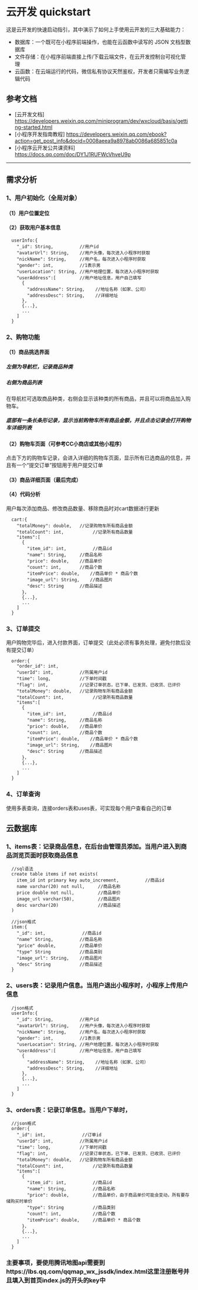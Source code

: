 # 云开发 quickstart

这是云开发的快速启动指引，其中演示了如何上手使用云开发的三大基础能力：

- 数据库：一个既可在小程序前端操作，也能在云函数中读写的 JSON 文档型数据库
- 文件存储：在小程序前端直接上传/下载云端文件，在云开发控制台可视化管理
- 云函数：在云端运行的代码，微信私有协议天然鉴权，开发者只需编写业务逻辑代码

## 参考文档

- [云开发文档] https://developers.weixin.qq.com/miniprogram/dev/wxcloud/basis/getting-started.html
- [小程序开发指南教程] https://developers.weixin.qq.com/ebook?action=get_post_info&docid=0008aeea9a8978ab0086a685851c0a
- [小程序云开发公共课资料] https://docs.qq.com/doc/DY1J1RUFWcVhveU9p
---

## 需求分析

### 1、用户初始化（全局对象）
#### （1）用户位置定位

#### （2）获取用户基本信息
```
  userInfo:{
    "_id": String,          //用户id
    "avatarUrl": String,    //用户头像，每次进入小程序时获取
    "nickName": String,     //用户名，每次进入小程序时获取
    "gender": int,          //1表示男
    "userLocation": String, //用户地理位置，每次进入小程序时获取
    "userAddress":[         //用户地址信息，用户自己填写
      {
        "addressName": String,    //地址名称（如家、公司）
        "addressDesc": String,    //详细地址
      },
      {...},
      ...
    ]
  }
```

### 2、购物功能
#### （1）商品挑选界面
##### 左侧为导航栏，记录商品种类
##### 右侧为商品列表
在导航栏可选取商品种类，右侧会显示该种类的所有商品，并且可以将商品加入购物车。
##### 底部有一条长条形记录，显示当前购物车所有商品金额，并且点击记录会打开购物车详细列表

#### （2）购物车页面（可参考CC小商店或其他小程序）
点击下方的购物车记录，会进入详细的购物车页面，显示所有已选商品的信息，并且有一个“提交订单”按钮用于用户提交订单

#### （3）商品详细页面（最后完成）

#### （4）代码分析
用户每次添加商品、修改商品数量、移除商品时对cart数据进行更新
```
  cart:{
    "totalMoney": double,   //记录购物车所有商品金额
    "totalCount": int,           //记录所有商品数量
    "items":[
      {
        "item_id": int,          //商品id
        "name": String,     //商品名称
        "price": double,    //商品单价
        "count": int,       //商品个数
        "itemPrice": double,    //商品单价 * 商品个数
        "image_url": String,    //商品图片
        "desc": String      //商品描述
      }，
      {...},
      ...
    ]
  }
```


### 3、订单提交
用户购物完毕后，进入付款界面，订单提交（此处必须有事务处理，避免付款后没有提交订单）

```
  order:{
    "order_id": int,
    "userId": int,          //所属用户id
    "time": long,           //下单时间戳
    "flag": int,            //记录订单状态，已下单、已发货、已收货、已评价
    "totalMoney": double,   //记录购物车所有商品金额
    "totalCount": int,           //记录所有商品数量
    "items":[
      {
        "item_id": int,          //商品id
        "name": String,     //商品名称
        "price": double,    //商品单价
        "count": int,       //商品个数
        "itemPrice": double,    //商品单价 * 商品个数
        "image_url": String,    //商品图片
        "desc": String      //商品描述
      }，
      {...},
      ...
    ]
  }
```


### 4、订单查询
使用多表查询，连接orders表和uses表，可实现每个用户查看自己的订单


## 云数据库
### 1、items表：记录商品信息，在后台由管理员添加。当用户进入到商品浏览页面时获取商品信息
```
  //sql语法
  create table items if not exists(
    item_id int primary key auto_increment,          //商品id
    name varchar(20) not null,     //商品名称
    price double not null,         //商品单价
    image_url varchar(50),         //商品图片
    desc varchar(20)               //商品描述
  )
```

```
  //json格式
  item:{
    "_id": int,              //商品id
    "name" String,          //商品名称
    "price" double,         //商品单价
    "type" String           //商品类别
    "image_url": String,    //商品图片
    "desc" String           //商品描述
  }
```

### 2、users表：记录用户信息。当用户退出小程序时，小程序上传用户信息
```
  /json格式
  userInfo:{
    "_id": String,          //用户id
    "avatarUrl": String,    //用户头像，每次进入小程序时获取
    "nickName": String,     //用户名，每次进入小程序时获取
    "gender": int,          //1表示男
    "userLocation": String, //用户地理位置，每次进入小程序时获取
    "userAddress":[         //用户地址信息，用户自己填写
      {
        "addressName": String,    //地址名称（如家、公司）
        "addressDesc": String,    //详细地址
      },
      {...},
      ...
    ]
  }
```

### 3、orders表：记录订单信息。当用户下单时，
```
  //json格式
  order:{
    "_id": int,              //订单id
    "userId": int,          //所属用户id
    "time": long,           //下单时间戳
    "flag": int,            //记录订单状态，已下单、已发货、已收货、已评价
    "totalMoney": double,   //记录购物车所有商品金额
    "totalCount": int,           //记录所有商品数量
    "items":[
      {
        "item_id": int,          //商品id
        "name": String,          //商品名称
        "price": double,         //商品单价，由于商品单价可能会变动，所有要存储购买时单价
        "type": String           //商品类别
        "count": int,            //商品个数
        "itemPrice": double,     //商品单价 * 商品个数
      }，
      {...},
      ...
    ]
  }
```

### 主要事项，要使用腾讯地图api需要到https://lbs.qq.com/qqmap_wx_jssdk/index.html这里注册账号并且填入到首页index.js的开头的key中
